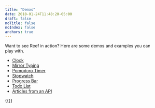 ```yaml
---
title: "Demos"
date: 2018-01-24T11:48:20-05:00
draft: false
noTitle: false
noIndex: false
anchors: true
---
```


Want to see Reef in action? Here are some demos and examples you can play with.

- [Clock](https://codepen.io/cferdinandi/pen/QWzRBrY)
- [Mirror Typing](https://codepen.io/cferdinandi/pen/BarQwMj)
- [Pomodoro Timer](https://codepen.io/cferdinandi/pen/bGOyjKQ)
- [Stopwatch](https://codepen.io/cferdinandi/pen/LYMoBgy)
- [Progress Bar](https://codepen.io/cferdinandi/pen/qBLGyLr)
- [Todo List](https://codepen.io/cferdinandi/pen/wvmoPMg)
- [Articles from an API](https://codepen.io/cferdinandi/pen/YzdbjMY)

{{<mailchimp intro="true">}}